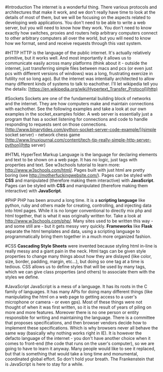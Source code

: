 #Introduction
The internet is a wonderful thing. There various protocols and architectures that make it work, and we don't really have time to look at the details of most of them, but we will be focusing on the aspects related to developing web applications. You don't need to be able to write a web server, but you will need to know how they work. You don't need to know exactly how switches, proxies and routers help arbitrary computers connect to other arbitrary computers all over the world, but you will need to know how we format, send and receive requests through this vast system.

#HTTP
HTTP is the language of the public internet. It's actually relatively primitive, but it  works well. And most importantly it allows us to communicate easily across many platforms (think about it - outside the internet, just transferring simple files between macs and pcs (or even just pcs with different versions of windows) was a long, frustrating exercize in futility not so long ago). But the internet was intentially architected to allow many different kinds of systems to talk to eachother. I'll let wikipedia tell you the details: [https://en.wikipedia.org/wiki/Hypertext_Transfer_Protocol](http)

#Sockets
Sockets are one of the fundamental building block of networks and the internet. They are how computers make and maintain connections with eachother. See the following examples and take a look at our own examples in the socket\_examples folder. A web server is essentially just a program that has a socket listening for connections and code to handle responding to requests sent on those connections.
[http://www.binarytides.com/python-socket-server-code-example/](simple socket server) - network chess game
[http://www.linuxjournal.com/content/tech-tip-really-simple-http-server-python](http server)

#HTML
HyperText Markup Language is the language for declaring elements and text to be shown on a web page. It has no logic, just tags with properties and text. See w3schools tutorial to learn more: http://www.w3schools.com/html/. Pages built with just html are pretty boring (see http://motherfuckingwebsite.com/). Pages can be styled with **CSS** and manipulated (therefore making them interactive) with **JavaScript**. Pages can be styled with **CSS** and manipulated (therefore making them interactive) with **JavaScript**.

#PHP
PHP has been around a long time. It is a **scripting language** like python, ruby and others made for creating, controlling, and injecting data into html pages. While it is no longer conventional to directly mix php and html together, that is what it was originally written for. Take a look at http://www.w3schools.com/php/. Many sites used to be written this way - and some still are - but it gets messy very quickly. **Frameworks** like **Flask** separate the html templates and data, using a scripting language to programmatically bring them together in a much more organized fashion.

#CSS
**Cascading Style Sheets** were invented because styling html in-line is really messy and a giant pain in the neck. Html tags can be given style properties to change many things about how they are dislayed (like color, size, border, padding, margin, etc...), but doing so one tag at a time is tedious. CSS allows us to define styles that will be used by many tags, which we can give class properties (and others) to associate them with the styles we define.

#JavaScript
JavaScript is a mess of a language. It has its roots in the C family of languages. It has many APIs for doing many different things (like manipulating the html on a web page to getting access to a user's microphone or camera - or even gps). Most of these things were not thought of when it was first written, so it is the result of years of piling on more and more features. Moreover there is no one person or entity responsible for writing and maintaining the language. There is a committee that proposes specifications, and then browser vendors decide how to implement these specifications. Which is why browsers never all behave the same way (basically why nothing works right in IE). It is however the defacto language of the internet - you don't have another choice when it comes to front-end (the code that runs on the user's computer), so we are going to have to learn it anyway. Many people would like to see it replaced, but that is something that would take a long time and monumental, coordinated global effort. So don't hold your breath. The Frankenstein that is JavaScript is here to stay for a while.

